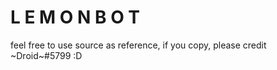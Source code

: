# L E M O N B O T


feel free to use source as reference, if you copy, please credit \~Droid~#5799 :D
